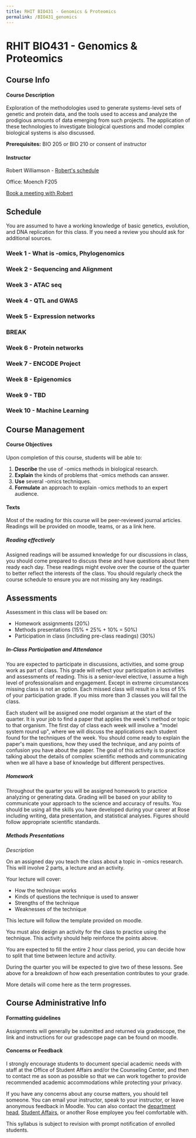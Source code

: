 ```yaml
---
title: RHIT BIO431 - Genomics & Proteomics
permalink: /BIO431_genomics
---
```

 
<h1>RHIT BIO431 - Genomics & Proteomics</h1>

<h2>Course Info</h2>
<h4>Course Description</h4>

Exploration of the methodologies used to generate systems-level sets of genetic and protein data, and the tools used to access and analyze the prodigious amounts of data emerging from such projects. The application of these technologies to investigate biological questions and model complex biological systems is also discussed.

**Prerequisites:** BIO 205 or BIO 210 or consent of instructor

<h4>Instructor</h4>

Robert Williamson - [Robert's schedule](/figs/Rose_Schedule.png)

Office: Moench F205

[Book a meeting with Robert](https://calendly.com/williarj/15min)

<h2>Schedule</h2>

You are assumed to have a working knowledge of basic genetics, evolution, and DNA replication for this class. If you need a review you should ask for additional sources.

<h3> Week 1 - What is -omics, Phylogenomics </h3>
<!-- https://academic.oup.com/mbe/article/30/5/1229/992850 
https://www.megasoftware.net/web_help_11/index.htm#t=Introduction.htm
-->

<h3> Week 2 - Sequencing and Alignment </h3>

<h3> Week 3 - ATAC seq </h3>
<!-- https://genomebiology.biomedcentral.com/articles/10.1186/s13059-019-1642-2
https://genomebiology.biomedcentral.com/articles/10.1186/s13059-020-1929-3
https://www.ncbi.nlm.nih.gov/pmc/articles/PMC3627383/ DNase-I seq
-->

<h3> Week 4 - QTL and GWAS </h3>

<h3> Week 5 - Expression networks </h3>

<h3> BREAK </h3>

<h3> Week 6 - Protein networks </h3>

<h3> Week 7 - ENCODE Project </h3>

<h3> Week 8 - Epigenomics </h3>

<h3> Week 9 - TBD </h3>

<h3> Week 10 - Machine Learning</h3>

<h2>Course Management</h2>
<h4>Course Objectives</h4>

Upon completion of this course, students will be able to:

1. **Describe** the use of -omics methods in biological research.
1. **Explain** the kinds of problems that -omics methods can answer.
1. **Use** several -omics techniques.
1. **Formulate** an approach to explain -omics methods to an expert audience.

<h4>Texts</h4>

Most of the reading for this course will be peer-reviewed journal articles. Readings will be provided on moodle, teams, or as a link here.

<h5>Reading effectively</h5>

Assigned readings will be assumed knowledge for our discussions in class, you should come prepared to discuss these and have questions about them ready each day. These readings might evolve over the course of the quarter to better reflect the interests of the class. You should regularly check the course schedule to ensure you are not missing any key readings.

<h2>Assessments</h2>

Assessment in this class will be based on:
* Homework assignments (20%)
* Methods presentations (15% + 25% + 10% = 50%)
* Participation in class (including pre-class readings) (30%)

<h5>In-Class Participation and Attendance</h5>

You are expected to participate in discussions, activities, and some group work as part of class. This grade will reflect your participation in activities and assessments of reading. This is a senior-level elective, I assume a high level of professionalism and engagement. Except in extreme circumstances missing class is not an option. Each missed class will result in a loss of 5% of your participation grade. If you miss more than 3 classes you will fail the class. 

<!-- https://www.nature.com/articles/nrm1857 -->
Each student will be assigned one model organism at the start of the quarter. It is your job to find a paper that applies the week's method or topic to that organism. The first day of class each week will involve a "model system round up", where we will discuss the applications each student found for the techniques of the week. You should come ready to explain the paper's main questions, how they used the technique, and any points of confusion you have about the paper. The goal of this activity is to practice talking about the details of complex scientific methods and communicating when we all have a base of knowledge but different perspectives.

<!-- Systems
Dropsophila
Arabidopsis
Ceanorabiditis
Humans
Maize
Mouse/Rat
Zebra fish
Stickleback
Rice
E. coli
yeast
https://www.nature.com/articles/nbt1199supp2_26
-->

<h5>Homework</h5>

Throughout the quarter you will be assigned homework to practice analyzing or generating data. Grading will be based on your ability to communicate your approach to the science and accuracy of results. You should be using all the skills you have developed during your career at Rose including writing, data presentation, and statistical analyses. Figures should follow appropriate scientific standards.

<!-- TODO make this figures web page for use across syllabi -->

<h5>Methods Presentations</h5>

*Description*

On an assigned day you teach the class about a topic in -omics research. This will involve 2 parts, a lecture and an activity. 

Your lecture will cover:

* How the technique works
* Kinds of questions the technique is used to answer
* Strengths of the technique
* Weaknesses of the technique

This lecture will follow the template provided on moodle. <!-- TODO add link here -->

You must also design an activity for the class to practice using the technique. This activity should help reinforce the points above. 

You are expected to fill the entire 2 hour class period, you can decide how to split that time between lecture and activity.

During the quarter you will be expected to give two of these lessons. See above for a breakdown of how each presentation contributes to your grade.

More details will come here as the term progresses.

<!--
*Grading*

TODO add a rubric here

upload files to gradescope, including ppt, and any other files, and reflection

*Evaluations*

TODO talk about these here

*Activities*

TODO talk about classroom assessment techniques and give some suggestions here.
-->
<h2>Course Administrative Info</h2>

<h4>Formatting guidelines</h4>

Assignments will generally be submitted and returned via gradescope, the link and instructions for our gradescope page can be found on moodle. 

<h4>Concerns or Feedback</h4>

I strongly encourage students to document special academic needs with staff at the Office of Student Affairs and/or the Counseling Center, and then to contact me as soon as possible so that we can work together to provide recommended academic accommodations while protecting your privacy.

If you have any concerns about any course matters, you should tell someone. You can email your instructor, speak to your instructor, or leave anonymous feedback in Moodle. You can also contact the [department head](mailto:ahmed@rose-hulman.edu), [Student Affairs](https://www.rose-hulman.edu/campus-life/student-affairs/index.html), or another Rose employee you feel comfortable with.

This syllabus is subject to revision with prompt notification of enrolled students. 

